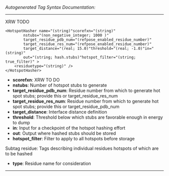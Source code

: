 _Autogenerated Tag Syntax Documentation:_

---
XRW TODO

```
<HotspotHasher name="(string)"scorefxn="(string)"
        nstubs="(non_negative_integer; 1000 )"
        target_residue_pdb_num="(refpose_enabled_residue_number)"
        target_residue_res_num="(refpose_enabled_residue_number)"
        target_distance="(real; 15.0)"threshold="(real; -1.0)"in="(string)"
        out="(string; hash.stubs)"hotspot_filter="(string; true_filter)" >
    <residuetype="(string)" />
</HotspotHasher>
```

-   **scorefxn**: XRW TO DO
-   **nstubs**: Number of hotspot stubs to generate
-   **target_residue_pdb_num**: Residue number from which to generate hot spot stubs; provide this or target_residue_res_num
-   **target_residue_res_num**: Residue number from which to generate hot spot stubs; provide this or target_residue_pdb_num
-   **target_distance**: Interface distance definition
-   **threshold**: Threshold below which stubs are favorable enough in energy to dump
-   **in**: Input for a checkpoint of the hotspot hashing effort
-   **out**: Output where hashed stubs should be stored
-   **hotspot_filter**: Filter to apply to all hotspots before storage


Subtag residue:   Tags describing individual residues hotspots of which are to be hashed

-   **type**: Residue name for consideration

---
